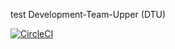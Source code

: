 test
Development-Team-Upper (DTU)

[![CircleCI](https://circleci.com/gh/hiroaki2020/Development-Team-Upper/tree/main.svg?style=svg&circle-token=b531db10c11efd6d2bc546a8c9b442dfbe7e1693)](https://circleci.com/gh/hiroaki2020/Development-Team-Upper/tree/main)